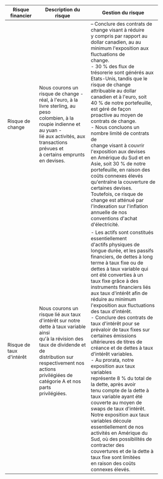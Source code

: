 | Risque financier         | Description du risque                                                                                                                                                                                                                              | Gestion du risque                                                                                                                                                                                                                                                                                                                                                                                                                                                                                                                                                                                                                                                                                                                                                                                                                                                                                                                                                                                                                  |
|--------------------------|----------------------------------------------------------------------------------------------------------------------------------------------------------------------------------------------------------------------------------------------------|------------------------------------------------------------------------------------------------------------------------------------------------------------------------------------------------------------------------------------------------------------------------------------------------------------------------------------------------------------------------------------------------------------------------------------------------------------------------------------------------------------------------------------------------------------------------------------------------------------------------------------------------------------------------------------------------------------------------------------------------------------------------------------------------------------------------------------------------------------------------------------------------------------------------------------------------------------------------------------------------------------------------------------|
| Risque de change         | Nous courons un risque de change -<br>réal, à l'euro, à la livre sterling, au peso<br>colombien, à la roupie indienne et au yuan -<br>lié aux activités, aux transactions prévues et<br>à certains emprunts en devises.                            | – Conclure des contrats de change visant à réduire<br>y compris par rapport au dollar canadien, au   au minimum l'exposition aux fluctuations de<br>change.<br>- 30 % des flux de trésorerie sont générés aux<br>Etats-Unis, tandis que le risque de change<br>attribuable au dollar canadien et à l'euro, soit<br>40 % de notre portefeuille, est géré de façon<br>proactive au moyen de contrats de change.<br>- Nous concluons un nombre limité de contrats de<br>change visant à couvrir l'exposition aux devises<br>en Amérique du Sud et en Asie, soit 30 % de notre<br>portefeuille, en raison des coûts connexes élevés<br>qu'entraîne la couverture de certaines devises.<br>Toutefois, ce risque de change est atténué par<br>l'indexation sur l'inflation annuelle de nos<br>conventions d'achat d'électricité.                                                                                                                                                                                                         |
| Risque de taux d'intérêt | Nous courons un risque lié aux taux<br>d'intérêt sur notre dette à taux variable ainsi<br>qu'à la révision des taux de dividende et de<br>distribution sur respectivement nos actions<br>privilégiées de catégorie A et nos parts<br>privilégiées. | - Les actifs sont constitués essentiellement<br>d'actifs physiques de longue durée, et les passifs<br>financiers, de dettes à long terme à taux fixe ou de<br>dettes à taux variable qui ont été converties à un<br>taux fixe grâce à des instruments financiers liés<br>aux taux d'intérêt afin de réduire au minimum<br>l'exposition aux fluctuations des taux d'intérêt.<br>- Conclure des contrats de taux d'intérêt pour se<br>prévaloir de taux fixes sur certaines émissions<br>ultérieures de titres de créance et de dettes à taux<br>d'intérêt variables.<br>- Au prorata, notre exposition aux taux variables<br>représente 8 % du total de la dette, après avoir<br>tenu compte de la dette à taux variable ayant été<br>couverte au moyen de swaps de taux d'intérêt.<br>Notre exposition aux taux variables découle<br>essentiellement de nos activités en Amérique du<br>Sud, où des possibilités de contracter des<br>couvertures et de la dette à taux fixe sont limitées<br>en raison des coûts connexes élevés. |